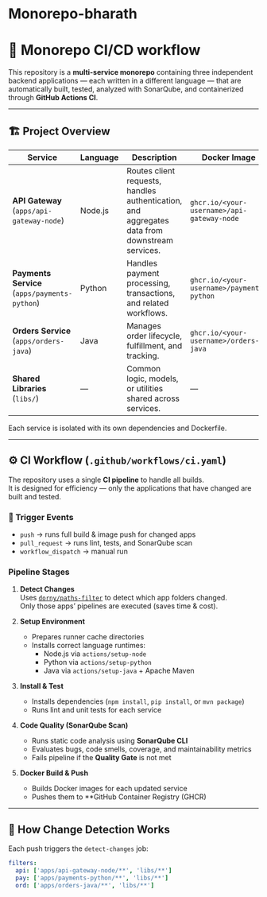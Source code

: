 # Monorepo-bharath
# 🧩 Monorepo CI/CD workflow

This repository is a **multi-service monorepo** containing three independent backend applications — each written in a different language — that are automatically built, tested, analyzed with SonarQube, and containerized through **GitHub Actions CI**.

---

## 🏗️ Project Overview

| Service | Language | Description | Docker Image |
|----------|-----------|--------------|---------------|
| **API Gateway** (`apps/api-gateway-node`) | Node.js | Routes client requests, handles authentication, and aggregates data from downstream services. | `ghcr.io/<your-username>/api-gateway-node` |
| **Payments Service** (`apps/payments-python`) | Python | Handles payment processing, transactions, and related workflows. | `ghcr.io/<your-username>/payments-python` |
| **Orders Service** (`apps/orders-java`) | Java | Manages order lifecycle, fulfillment, and tracking. | `ghcr.io/<your-username>/orders-java` |
| **Shared Libraries** (`libs/`) | — | Common logic, models, or utilities shared across services. | — |

Each service is isolated with its own dependencies and Dockerfile.

---

## ⚙️ CI Workflow (`.github/workflows/ci.yaml`)

The repository uses a single **CI pipeline** to handle all builds.  
It is designed for efficiency — only the applications that have changed are built and tested.


### 🔁 Trigger Events
- `push` → runs full build & image push for changed apps
- `pull_request` → runs lint, tests, and SonarQube scan
- `workflow_dispatch` → manual run

###  Pipeline Stages

1. **Detect Changes**  
   Uses [`dorny/paths-filter`](https://github.com/dorny/paths-filter) to detect which app folders changed.  
   Only those apps’ pipelines are executed (saves time & cost).

2. **Setup Environment**  
   - Prepares runner cache directories  
   - Installs correct language runtimes:
     - Node.js via `actions/setup-node`
     - Python via `actions/setup-python`
     - Java via `actions/setup-java` + Apache Maven

3. **Install & Test**  
   - Installs dependencies (`npm install`, `pip install`, or `mvn package`)  
   - Runs lint and unit tests for each service

4. **Code Quality (SonarQube Scan)**  
   - Runs static code analysis using **SonarQube CLI**  
   - Evaluates bugs, code smells, coverage, and maintainability metrics  
   - Fails pipeline if the **Quality Gate** is not met

5. **Docker Build & Push**
   - Builds Docker images for each updated service  
   - Pushes them to **GitHub Container Registry (GHCR)
     
---

## 🧩 How Change Detection Works

Each push triggers the `detect-changes` job:
```yaml
filters:
  api: ['apps/api-gateway-node/**', 'libs/**']
  pay: ['apps/payments-python/**', 'libs/**']
  ord: ['apps/orders-java/**', 'libs/**']
